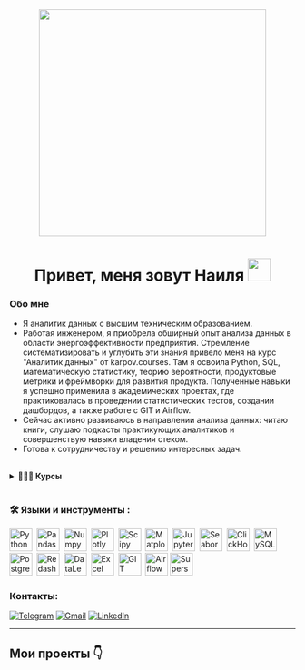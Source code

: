 <div id="header" align="center">
  <img src="https://media4.giphy.com/media/v1.Y2lkPTc5MGI3NjExMWtjNXowMnp6YTI2enYwaTZ2cTJjY3E3MGhodHc5OTA4dnRsZ2h3OSZlcD12MV9pbnRlcm5hbF9naWZfYnlfaWQmY3Q9Zw/Kiv5nG7F5ftiB4uRFH/giphy.gif" width='400'/>

<h1 align="center"> Привет, меня зовут Наиля <img src="https://media.giphy.com/media/hvRJCLFzcasrR4ia7z/giphy.gif" width="40"></h1>
</div>

### Обо мне
- Я аналитик данных с высшим техническим образованием.    
- Работая инженером, я приобрела обширный опыт анализа данных в области энергоэффективности предприятия. Стремление систематизировать и углубить эти знания привело меня на курс "Аналитик данных" от karpov.courses. Там я освоила Python, SQL, математическую статистику, теорию вероятности, продуктовые метрики и фреймворки для развития продукта. Полученные навыки я успешно применила в академических проектах, где практиковалась в проведении статистических тестов, создании дашбордов, а также работе с GIT и Airflow.  
- Сейчас активно развиваюсь в направлении анализа данных: читаю книги, слушаю подкасты практикующих аналитиков и совершенствую навыки владения стеком.
- Готова к сотрудничеству и решению интересных задач.




<br>
<details>	   
  <summary><b>👨‍🎓📑 Курсы</b></summary>
  
  "Аналитик данных" (KARPOV.COURSES). [Сертификат можно посмотреть тут](https://lab.karpov.courses/certificate/0366a32e-c054-4858-a52f-5f7b9e86495a/) <br>
  "Симулятор SQL" (KARPOV.COURSES). [Сертификат можно посмотреть тут](https://lab.karpov.courses/certificate/931b7a31-cb6b-46ff-96d4-3053295377d2/) <br>
  "Основы Python" (KARPOV.COURSES). [Сертификат можно посмотреть тут](https://lab.karpov.courses/certificate/aba18940-ebe1-48d6-967d-f928d940b36d/) <br>
  "Математика для Data Science" (KARPOV.COURSES). [Сертификат можно посмотреть тут](https://lab.karpov.courses/certificate/cee674a8-132d-4d5b-ae22-e60ac35f7f82/) <br>
  "Поколение Python": курс для начинающих (Stepik). [Сертификат можно посмотреть тут](https://stepik.org/cert/2877435) <br>
  "Практикум по статистике на Python" (Stepik). [Сертификат можно посмотреть тут](https://stepik.org/cert/2926506) <br>
  "Введение в SQL" (Stepik). [Сертификат можно посмотреть тут](https://stepik.org/cert/2907255) <br>
  "Введение в SQL. Продолжение" (Stepik). [Сертификат можно посмотреть тут](https://stepik.org/cert/2936318) <br>


  
</details>
<br>

### :hammer_and_wrench: Языки и инструменты :
<div>
  <img src="https://img.shields.io/badge/python-white?logo=python&style=for-the-badge" title="Python" alt="Python" height="40"/>&nbsp;
  <img src="https://img.shields.io/badge/pandas-white?logo=pandas&logoColor=blue&style=for-the-badge" title="Pandas" alt="Pandas" height="40"/>&nbsp;
  <img src="https://img.shields.io/badge/numpy-white?logo=numpy&logoColor=blue&style=for-the-badge" title="Numpy" alt="Numpy" height="40"/>&nbsp;
  <img src="https://img.shields.io/badge/plotly-white?logo=plotly&logoColor=blue&style=for-the-badge" title="Plotly" alt="Plotly" height="40"/>&nbsp;
  <img src="https://img.shields.io/badge/Scipy-white?logo=Scipy&logoColor=black&style=for-the-badge" title="Scipy" alt="Scipy" height="40"/>&nbsp;
  <img src="https://img.shields.io/badge/Matplotlib-white?logo=Matplotlib&style=for-the-badge" title="Matplotlib" alt="Matplotlib" height="40"/>&nbsp;
  <img src="https://img.shields.io/badge/Jupyter_notebook-white?logo=Jupyter&style=for-the-badge" title="Jupyter" alt="Jupyter" height="40"/>&nbsp;
  <img src="https://img.shields.io/badge/Seaborn-white?logo=seaborn&style=for-the-badge" title="Seaborn" alt="Seaborn" height="40"/>&nbsp;
  <img src="https://img.shields.io/badge/Clickhouse-white?logo=Clickhouse&style=for-the-badge" title="ClickHouse" alt="ClickHouse" height="40"/>&nbsp;
  <img src="https://img.shields.io/badge/mySQL-white?logo=mySQL&s&style=for-the-badge" title="MySQL"  alt="MySQL" height="40"/>&nbsp;
  <img src="https://img.shields.io/badge/PostgreSQL-white?logo=PostgreSQL&s&style=for-the-badge" title="PostgreSQL" alt="PostgreSQL" height="40"/>&nbsp;
  <img src="https://img.shields.io/badge/redash-white?logo=redash&logoColor=black&style=for-the-badge" title="Redash" alt="Redash" height="40"/>&nbsp;
  <img src="https://img.shields.io/badge/DataLens-white?logo=DataLens&s&logoColor=yellow&style=for-the-badge" title="DataLens" alt="DataLens" height="40"/>&nbsp;
  <img src="https://img.shields.io/badge/Excel-white?logo=Excel&logoColor=black&style=for-the-badge" title="Excel" alt="Excel" height="40"/>&nbsp;
  <img src="https://img.shields.io/badge/-GIT-FFF?style=for-the-badge&logo=GIT" title="GIT" alt="GIT" height="40"/>&nbsp;
  <img src="https://img.shields.io/badge/Airflow-white?logo=Apache%20Airflow&style=for-the-badge&logoColor=017fff" title="Airflow" alt="Airflow" height="40"/>
  <img src="https://img.shields.io/badge/Superset-white?logo=Apache%20Superset&style=for-the-badge&logoColor=333333" title="Superset" alt="Superset" height="40"/>
  
  
</div>


### Контакты:

<a href="">[![Telegram](https://img.shields.io/badge/Telegram-2CA5E0?style=for-the-badge&logo=telegram&logoColor=white)](https://t.me/Nelya_Galina)</a>
<a href="">[![Gmail](https://img.shields.io/badge/Gmail-D14836?style=for-the-badge&logo=gmail&logoColor=white)](mailto:miam37577@gmail.com)</a>
<a href="">[![LinkedIn](https://img.shields.io/badge/LinkedIn-0077B5?style=for-the-badge&logo=linkedin&logoColor=white)](https://www.linkedin.com/in/nailya909b37b)</a>



  
---
<h2>Мои проекты 👇</h2>







<!--
**NailyaGalina/NailyaGalina** is a ✨ _special_ ✨ repository because its `README.md` (this file) appears on your GitHub profile.

Here are some ideas to get you started:

- 🔭 I’m currently working on ...
- 🌱 I’m currently learning ...
- 👯 I’m looking to collaborate on ...
- 🤔 I’m looking for help with ...
- 💬 Ask me about ...
- 📫 How to reach me: ...
- 😄 Pronouns: ...
- ⚡ Fun fact: ...
-->
